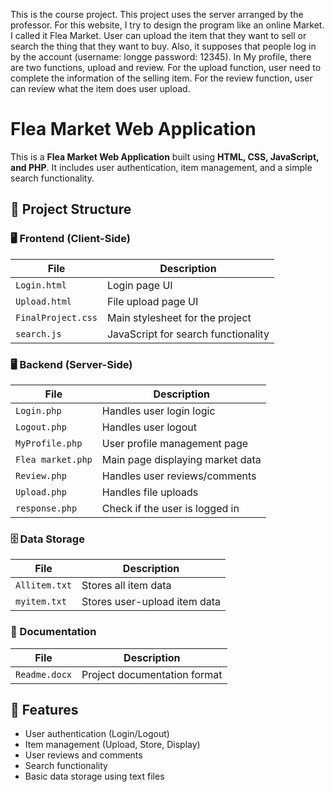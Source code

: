 This is the course project. This project uses the server arranged by the professor.
For this website, I try to design the program like an online Market. I called it Flea Market.
User can upload the item that they want to sell or search the thing that they want to buy. Also, it supposes that people log in by the account (username: longge password: 12345). 
In My profile, there are two functions, upload and review. For the upload function, user need to complete the information of the selling item. For the review function, user can review what the item does user upload.

# Flea Market Web Application

This is a **Flea Market Web Application** built using **HTML, CSS, JavaScript, and PHP**. It includes user authentication, item management, and a simple search functionality.

## 📂 Project Structure

### 🖥️ Frontend (Client-Side)
| File | Description |
|------|------------|
| `Login.html` | Login page UI |
| `Upload.html` | File upload page UI |
| `FinalProject.css` | Main stylesheet for the project |
| `search.js` | JavaScript for search functionality |

### 🖥️ Backend (Server-Side)
| File | Description |
|------|------------|
| `Login.php` | Handles user login logic |
| `Logout.php` | Handles user logout |
| `MyProfile.php` | User profile management page |
| `Flea market.php` | Main page displaying market data |
| `Review.php` | Handles user reviews/comments |
| `Upload.php` | Handles file uploads |
| `response.php` | Check if the user is logged in |

### 🗄️ Data Storage
| File | Description |
|------|------------|
| `Allitem.txt` | Stores all item data |
| `myitem.txt` | Stores user-upload item data |

### 📄 Documentation
| File | Description |
|------|------------|
| `Readme.docx` | Project documentation format |

## 🚀 Features
- User authentication (Login/Logout)
- Item management (Upload, Store, Display)
- User reviews and comments
- Search functionality
- Basic data storage using text files


